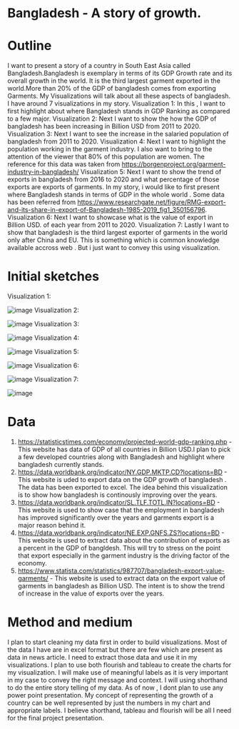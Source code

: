 # Bangladesh - A story of growth.

# Outline
I want to present a story of a country in South East Asia called Bangladesh.Bangladesh is exemplary in terms of its GDP Growth rate and its overall growth in the world. It is the third largest garment exported in the world.More than 20% of the GDP of bangladesh comes from exporting Garments. My Visualizations will talk about all these aspects of bangladesh.
I have around 7 visualizations in my story. 
Visualization 1: In this , I want to first highlight about where Bangladesh stands in GDP Ranking as compared to a few major.
Visualization 2: Next I want to show the how the GDP of bangladesh has been increasing in Billion USD from 2011 to 2020.
Visualization 3: Next I want to see the increase in the salaried population of bangladesh from 2011 to 2020.
Visualization 4: Next I want to highlight the population working in the garment industry. I also want to bring to the attention of the viewer that 80% of this population are women. The reference for this data was taken from https://borgenproject.org/garment-industry-in-bangladesh/
Visualization 5: Next I want to show the trend of exports in bangladesh from 2016 to 2020 and what percentage of those exports are exports of garments.
In my story, i would like to first present where Bangladesh stands in terms of GDP in the whole world . Some data has been referred from https://www.researchgate.net/figure/RMG-export-and-its-share-in-export-of-Bangladesh-1985-2019_fig1_350156796.
Visualization 6:  Next I want to showcase what is the value of export in Billion USD. of each year from 2011 to 2020.
Visualization 7: Lastly I want to show that bangladesh is the third largest exporter of garments in the world only after China and EU. This is something which is common knowledge available accross web . But i just want to convey this using visualization.

# Initial sketches
Visualization 1:

![image](https://user-images.githubusercontent.com/92895925/141526722-c013224a-f415-49c0-ac14-5f4bb540d975.png)
Visualization 2:

![image](https://user-images.githubusercontent.com/92895925/141210048-f5fc5c53-daeb-4c42-a80f-d6e0c74658ea.png)
Visualization 3:

![image](https://user-images.githubusercontent.com/92895925/141526772-75a44fd4-e250-4498-ae5c-00ac37f79cb5.png)
Visualization 4:

![image](https://user-images.githubusercontent.com/92895925/141526807-b0385773-86bb-4966-b748-a947d4b6ec57.png)
Visualization 5:

![image](https://user-images.githubusercontent.com/92895925/141526838-4d3f2219-ffca-4a58-8652-2bcd4a9ad82d.png)
Visualization 6:

![image](https://user-images.githubusercontent.com/92895925/141526879-d19d1754-5563-46ee-a8b9-0625f428227a.png)
Visualization 7:

![image](https://user-images.githubusercontent.com/92895925/141526905-d09cb4ae-af5a-4bb4-9f61-8ebbd56a7229.png)

# Data
1. https://statisticstimes.com/economy/projected-world-gdp-ranking.php - This website has data of GDP of all countries in Billion USD.I plan to pick a few developed countries along with Bangladesh and highlight where bangladesh currently stands. 
2. https://data.worldbank.org/indicator/NY.GDP.MKTP.CD?locations=BD - This website is uded to export data on the GDP growth of bangladesh . The data has been exported to excel. The idea behind this visualization is to show how bangladesh is continously improving over the years.
3. https://data.worldbank.org/indicator/SL.TLF.TOTL.IN?locations=BD - This website is used to show case that the employment in bangladesh has improved significantly over the years and garments export is a major reason behind it.
4. https://data.worldbank.org/indicator/NE.EXP.GNFS.ZS?locations=BD - This website is used to extract data about the contribution of exports as a percent in the GDP of bangldesh. This will try to stress on the point that export especially in the garment industry is the driving factor of the economy.
5. https://www.statista.com/statistics/987707/bangladesh-export-value-garments/ - This website is used to extract data on the export value of garments in bangladesh as Billion USD. The intent is to show the trend of increase in the value of exports over the years.

# Method and medium

I plan to start cleaning my data first in order to build visualizations. Most of the data I have are in excel format but there are few which are present as data in news article. 
I need to extract those data and use it in my visualizations. I plan to use both flourish and tableau to create the charts for my visualization. I will make use of meaningful labels as it is very important in my case to convey the right message and context. I will using shorthand to do the entire story telling of my data.
  As of now , I dont plan to use any power point presentation. My concept of representing the growth of a country can be well represented by just the numbers in my chart and appropriate labels. I believe shorthand, tableau and flourish will be all I need for the final project presentation.

